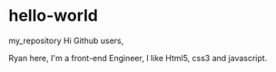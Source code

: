 # hello-world
my_repository
Hi Github users,

Ryan here, I'm a front-end Engineer, I like Html5, css3 and javascript.
